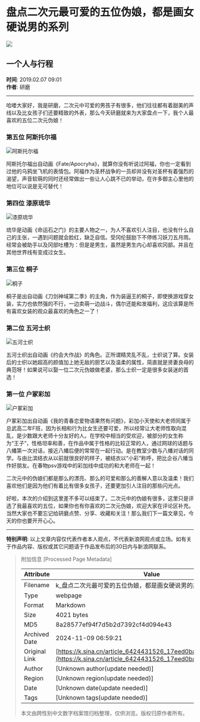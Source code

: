 # 盘点二次元最可爱的五位伪娘，都是画女硬说男的系列

_![](https://n.sinaimg.cn/sinacn10201/360/w180h180/20191012/580d-ifvwfti7762103.jpg)_

## 一个人与行程

**时间**: 2019.02.07 09:01  
**作者**: 研磨

---

哈喽大家好，我是研磨，二次元中可爱的男孩子有很多，他们往往都有着甜美的声线以及比女孩子们还要精致的外表，那么今天研磨就来为大家盘点一下，我个人最喜欢的五位二次元伪娘！

### 第五位 阿斯托尔福

![阿斯托尔福](http://k.sinaimg.cn/n/sinacn10109/200/w640h360/20190207/4b5e-hsqyiwt9523592.jpg/w700d1q75cms.jpg)

阿斯托尔福出自动画《Fate/Apocryha》，就算你没有听说过阿福，你也一定看到过他的乌鸦坐飞机的表情包。阿福作为圣杯战争的一员却并没有对圣杯有着强烈的渴望，声音软萌的同时还经常做出一些让人心跳不已的举动，在许多御主心里他的地位可以说是无可替代！

### 第四位 漆原琉华

![漆原琉华](http://k.sinaimg.cn/n/sinacn10109/160/w640h320/20190207/431f-hsqyiwt9523634.jpg/w700d1q75cms.jpg)

琉华是动画《命运石之门》的主要人物之一，为人不喜欢引人注目，也没有什么自己的主张，一遇到问题就会脸红，缺乏自信。受冈伦鼓励下不停练习妖刀五月雨。经常会被助手以及冈部吐槽为：但是是男生，虽然是男生内心却喜欢冈部。并且在其他世界线有变成过女生。

### 第三位 桐子

![桐子](http://k.sinaimg.cn/n/sinacn10109/200/w640h360/20190207/07d5-hsqyiwt9523673.jpg/w700d1q75cms.jpg)

桐子是出自动画《刀剑神域第二季》的主角，作为装逼王的桐子，即使换游戏穿女装，实力也依然强的不行，一边卖萌一边战斗，偶尔还能和发福利，这应该算是所有喜欢女装的观众最喜欢的角色之一了！

### 第二位 五河士织

![五河士织](http://k.sinaimg.cn/n/sinacn10109/160/w640h320/20190207/207b-hsqyiwt9523714.jpg/w700d1q75cms.jpg)

五河士织出自动画《约会大作战》的角色。正所谓精灵乱不乱，士织说了算。女装后的士织以她超高的颜值加上她无敌的厨艺以及温柔的属性，简直就是贤妻良母的典范呀！如果说可以娶一位二次元伪娘做老婆，那么士织一定是很多女装迷的首选！

### 第一位 户冢彩加

![户冢彩加](http://k.sinaimg.cn/n/sinacn10109/264/w640h424/20190207/d3e8-hsqyiwt9523740.jpg/w700d1q75cms.jpg)

户冢彩加出自动画《我的青春恋爱物语果然有问题》，彩加小天使和大老师同属于总武高二年F班，因为长相和行为比女生还要可爱，所以经常让大老师性取向混乱，是少数跟大老师十分友好的人。在学校中相当的受欢迎，被部分的女生称为“王子”，性格坦率和善，在作品中属于性格的比较正常的人，通过网球的话题与八幡第一次对话，接近八幡后便的常常在一起行动。是在教室少数与八幡对话的同学。与由比滨结衣从以前就很良好的样子，被结衣以“小彩”称呼，把比企谷八幡当作好朋友。在春物psv游戏中的彩加线中成功的和大老师在一起！

二次元中的伪娘们都是那么的漂亮、那么的可爱和那么的善解人意以及温柔！我们喜欢他们是因为他们有着比有很多女孩子，还要更加引人注目的那些闪光点。

好啦，本次的介绍到这里差不多可以结束了。二次元中的伪娘有很多，这里只是评选了我最喜欢的五位，如果你也有你喜欢的二次元伪娘，欢迎大家在评论区补充。当然大家也不要忘记给研磨点赞、分享、收藏和关注！那么我们下一篇文章见，今天的你也要开开心心。

---

**特别声明**: 以上文章内容仅代表作者本人观点，不代表新浪网观点或立场。如有关于作品内容、版权或其它问题请于作品发布后的30日内与新浪网联系。

> 附加信息 [Processed Page Metadata]
>
> | Attribute       | Value                                  |
> |-----------------|----------------------------------------|
> | Filename        | k_盘点二次元最可爱的五位伪娘，都是画女硬说男的系列_-_新浪.md                             |
> | Type            | webpage                                 |
> | Format          | Markdown                               |
> | Size            | 4021 bytes                           |
> | MD5             | 8a28577ef94f7d5b2d7392cf4d094e43                                  |
> | Archived Date   | 2024-11-09 06:59:21                             |
> | Original Link   | [https://k.sina.cn/article_6424431526_17eed0ba600100dtzp.html](https://k.sina.cn/article_6424431526_17eed0ba600100dtzp.html)                         |
> | Author          | [Unknown author(update needed)]                              |
> | Region          | [Unknown region(update needed)]                              |
> | Date            | [Unknown date(update needed)]                                 |
> | Tags            | [Unknown tags(update needed)]                                 |
>
> 本文由跨性别中文数字档案馆归档整理，仅供浏览。版权归原作者所有。
>